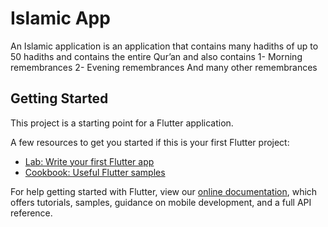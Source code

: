 # Islamic App

An Islamic application is an application that contains many hadiths of up to 50 hadiths and contains the entire Qur’an and also contains
1- Morning remembrances
2- Evening remembrances
And many other remembrances
## Getting Started

This project is a starting point for a Flutter application.

A few resources to get you started if this is your first Flutter project:

- [Lab: Write your first Flutter app](https://flutter.dev/docs/get-started/codelab)
- [Cookbook: Useful Flutter samples](https://flutter.dev/docs/cookbook)

For help getting started with Flutter, view our
[online documentation](https://flutter.dev/docs), which offers tutorials, samples, guidance on
mobile development, and a full API reference.
